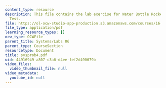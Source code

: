```yaml
---
content_type: resource
description: This file contains the lab exercise for Water Bottle Rocket Build and
  Test.
file: https://ol-ocw-studio-app-production.s3.amazonaws.com/courses/16-01-unified-engineering-i-ii-iii-iv-fall-2005-spring-2006/44916949a807c3a6d4eefef2d490679b_sysprob4.pdf
file_type: application/pdf
learning_resource_types: []
ocw_type: OCWFile
parent_title: Systems/Labs 06
parent_type: CourseSection
resourcetype: Document
title: sysprob4.pdf
uid: 44916949-a807-c3a6-d4ee-fef2d490679b
video_files:
  video_thumbnail_file: null
video_metadata:
  youtube_id: null
---
```

